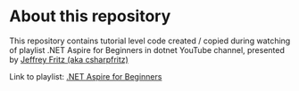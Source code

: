 # About this repository

This repository contains tutorial level code created / copied during watching of playlist .NET Aspire for Beginners in dotnet YouTube channel, presented by  [Jeffrey Fritz (aka csharpfritz)](https://www.linkedin.com/in/jeffreytfritz/)

Link to playlist: [.NET Aspire for Beginners](https://youtube.com/playlist?list=PLdo4fOcmZ0oXIKNExrtlVtVxy_G4tgzsc&amp;si=CNt_bnHXQuFYKQN1)
